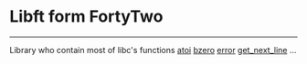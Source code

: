 Libft form FortyTwo
===
---

Library who contain most of libc's functions
[atoi](https://github.com/Its-Alex/Libft/blob/master/srcs/ft_atoi.c)
[bzero](https://github.com/Its-Alex/Libft/blob/master/srcs/ft_bzero.c)
[error](https://github.com/Its-Alex/Libft/blob/master/srcs/ft_error.c)
[get_next_line](https://github.com/Its-Alex/Libft/blob/master/srcs/ft_get_next_line.c)
...